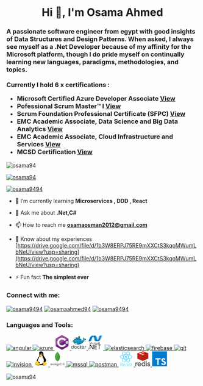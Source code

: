 <h1 align="center">Hi 👋, I'm Osama Ahmed</h1>
<h3 >A passionate software engineer from egypt with good insights of Data Structures and Design Patterns. When asked, I always see myself as a .Net Developer because of my affinity for the Microsoft platform, though I do pride myself on continually learning new languages, paradigms, methodologies, and topics. <br/><br/>Currently I hold 6 x certifications : <br/>
  <ul>
 <li>Microsoft Certified Azure Developer Associate <a target="_blank" href="https://www.credly.com/badges/a114a2cd-7d4b-4011-b3c6-e38e0963610c/public_url">View</a> </li>
 <li>Pofessional Scrum Master™ I <a target="_blank" href="https://www.credly.com/badges/b380d859-99fd-4880-a054-7c1b08cafbeb/public_url">View</a></li>
 <li>Scrum Foundation Professional Certificate (SFPC) <a target="_blank" href="https://www.credly.com/badges/fb23a901-c519-4717-a1bd-61a62830a7a7/public_url">View</a></li>
 <li>EMC Academic Associate, Data Science and Big Data Analytics <a target="_blank" href="https://www.certmetrics.com/dell/public/verification.aspx">View</a></li>
 <li>EMC Academic Associate, Cloud Infrastructure and Services <a target="_blank" href="https://www.certmetrics.com/dell/public/verification.aspx">View</a></li>
 <li>MCSD Certification <a target="_blank" href="#">View</a></li>
</ul></h3>
<p align="left"> <img src="https://komarev.com/ghpvc/?username=osama94&label=Profile%20views&color=0e75b6&style=flat" alt="osama94" /> </p>

<p align="left"> <a href="https://github.com/ryo-ma/github-profile-trophy"><img src="https://github-profile-trophy.vercel.app/?username=osama94" alt="osama94" /></a> </p>

<p align="left"> <a href="https://twitter.com/osama9494" target="blank"><img src="https://img.shields.io/twitter/follow/osama9494?logo=twitter&style=for-the-badge" alt="osama9494" /></a> </p>

- 🌱 I’m currently learning **Microservices , DDD , React**

- 💬 Ask me about **.Net,C#**

- 📫 How to reach me **osamaosman2012@gmail.com**

- 📄 Know about my experiences [https://drive.google.com/file/d/1b3W8ERPJ75RE9mXXCtS3kqoMWumLbNeU/view?usp=sharing](https://drive.google.com/file/d/1b3W8ERPJ75RE9mXXCtS3kqoMWumLbNeU/view?usp=sharing)

- ⚡ Fun fact **The simplest ever**

<h3 align="left">Connect with me:</h3>
<p align="left">
<a href="https://twitter.com/osama9494" target="blank"><img align="center" src="https://raw.githubusercontent.com/rahuldkjain/github-profile-readme-generator/master/src/images/icons/Social/twitter.svg" alt="osama9494" height="30" width="40" /></a>
<a href="https://linkedin.com/in/osamaahmed94" target="blank"><img align="center" src="https://raw.githubusercontent.com/rahuldkjain/github-profile-readme-generator/master/src/images/icons/Social/linked-in-alt.svg" alt="osamaahmed94" height="30" width="40" /></a>
  <a href="https://medium.com/@osama94" target="blank"><img align="center" src="https://user-images.githubusercontent.com/36799589/96227773-3acc6080-0fb2-11eb-837f-f5026d472969.jpg" alt="osama9494" height="30" width="40" /></a>
</p>

<h3 align="left">Languages and Tools:</h3>
<p align="left"> <a href="https://angular.io" target="_blank" rel="noreferrer"> <img src="https://angular.io/assets/images/logos/angular/angular.svg" alt="angular" width="40" height="40"/> </a> <a href="https://azure.microsoft.com/en-in/" target="_blank" rel="noreferrer"> <img src="https://www.vectorlogo.zone/logos/microsoft_azure/microsoft_azure-icon.svg" alt="azure" width="40" height="40"/> </a> <a href="https://www.w3schools.com/cs/" target="_blank" rel="noreferrer"> <img src="https://raw.githubusercontent.com/devicons/devicon/master/icons/csharp/csharp-original.svg" alt="csharp" width="40" height="40"/> </a> <a href="https://www.docker.com/" target="_blank" rel="noreferrer"> <img src="https://raw.githubusercontent.com/devicons/devicon/master/icons/docker/docker-original-wordmark.svg" alt="docker" width="40" height="40"/> </a> <a href="https://dotnet.microsoft.com/" target="_blank" rel="noreferrer"> <img src="https://raw.githubusercontent.com/devicons/devicon/master/icons/dot-net/dot-net-original-wordmark.svg" alt="dotnet" width="40" height="40"/> </a> <a href="https://www.elastic.co" target="_blank" rel="noreferrer"> <img src="https://www.vectorlogo.zone/logos/elastic/elastic-icon.svg" alt="elasticsearch" width="40" height="40"/> </a> <a href="https://firebase.google.com/" target="_blank" rel="noreferrer"> <img src="https://www.vectorlogo.zone/logos/firebase/firebase-icon.svg" alt="firebase" width="40" height="40"/> </a> <a href="https://git-scm.com/" target="_blank" rel="noreferrer"> <img src="https://www.vectorlogo.zone/logos/git-scm/git-scm-icon.svg" alt="git" width="40" height="40"/> </a> <a href="https://www.invisionapp.com/" target="_blank" rel="noreferrer"> <img src="https://www.vectorlogo.zone/logos/invisionapp/invisionapp-icon.svg" alt="invision" width="40" height="40"/> </a> <a href="https://www.linux.org/" target="_blank" rel="noreferrer"> <img src="https://raw.githubusercontent.com/devicons/devicon/master/icons/linux/linux-original.svg" alt="linux" width="40" height="40"/> </a> <a href="https://www.mongodb.com/" target="_blank" rel="noreferrer"> <img src="https://raw.githubusercontent.com/devicons/devicon/master/icons/mongodb/mongodb-original-wordmark.svg" alt="mongodb" width="40" height="40"/> </a> <a href="https://www.microsoft.com/en-us/sql-server" target="_blank" rel="noreferrer"> <img src="https://www.svgrepo.com/show/303229/microsoft-sql-server-logo.svg" alt="mssql" width="40" height="40"/> </a> <a href="https://postman.com" target="_blank" rel="noreferrer"> <img src="https://www.vectorlogo.zone/logos/getpostman/getpostman-icon.svg" alt="postman" width="40" height="40"/> </a> <a href="https://reactjs.org/" target="_blank" rel="noreferrer"> <img src="https://raw.githubusercontent.com/devicons/devicon/master/icons/react/react-original-wordmark.svg" alt="react" width="40" height="40"/> </a> <a href="https://redis.io" target="_blank" rel="noreferrer"> <img src="https://raw.githubusercontent.com/devicons/devicon/master/icons/redis/redis-original-wordmark.svg" alt="redis" width="40" height="40"/> </a> <a href="https://www.typescriptlang.org/" target="_blank" rel="noreferrer"> <img src="https://raw.githubusercontent.com/devicons/devicon/master/icons/typescript/typescript-original.svg" alt="typescript" width="40" height="40"/> </a> </p>

<p><img align="center" src="https://github-readme-stats.vercel.app/api/top-langs?username=osama94&show_icons=true&locale=en&layout=compact" alt="osama94" /></p>


